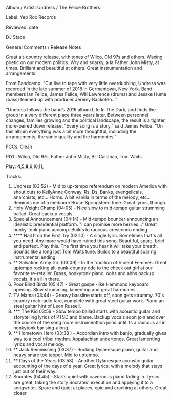 Album / Artist: Undress / The Felice Brothers

Label: Yep Roc Records

Reviewed: date

DJ Stace

General Comments / Release Notes  

Great alt-country release, with tones of Wilco, Old 97s and others. Waxing poetic on our modern politics. Wry and snarky, a la Father John Misty, at times. Brilliant and beautiful at others. Great instrumentation and arrangements. 

From Bandcamp: 
"Cut live to tape with very little overdubbing, Undress was recorded in the late summer of 2018 in Germantown, New York. Band members Ian Felice, James Felice, Will Lawrence (drums) and Jesske Hume (bass) teamed up with producer Jeremy Backofen..."

"Undress follows the band’s 2016 album Life In The Dark, and finds the group in a very different place three years later. Between personnel changes, families growing and the political landscape, the result is a tighter, more-paired down release. “Every song is a story,” said James Felice. “On this album everything was a bit more thoughtful, including the arrangements, the sonic quality and the harmonies.”

FCCs: Clean

RIYL: Wilco, Old 97s, Father John Misty, Bill Callahan, Tom Waits

Play: **4**,5,**8**,9,10,11,

Tracks:  

1. Undress (03:52) - Mid to up-tempo referendum on modern America with shout outs to KellyAnne Conway, Rs, Ds, Banks, evengelicals, anarchists, etc... Horns. A bit vanilla in terms of the melody, etc... Reminds me of a mediocre Bruce Springsteen tune. Great lyrics, though. 
2. Holy Weight Champ (04:05) - Nice slow to mid-tempo guitar strumming ballad. Great backup vocals.  	
3. Special Announcement (04:14) - Mid-tempo bouncer announcing an idealistic presidential platform. "I can promise more berries..." Great honky-tonk piano accomp. Builds to raucous crescendo ending.	
4. **** Nail It on the First Try (02:10) - A single lyric. Sometimes that's all you need. Any more would have ruined this song. Beautiful, spare, brief and perfect. Play this. The first time you hear it will take your breath. Sounds like a long lost Tom Waits tune. Builds to a beautiful soaring instrumental ending.  
5. ** Salvation Army Girl (03:09) - In the tradition of Violent Femmes. Great uptempo rocking alt-punk-country ode to the check out girl at our favorite re-retailer. Brass, honkytonk piano, oohs and ahhs backup vocals, it's all in there. 
6. Poor Blind Birds (05:47) - Great gospel-like Hammond keyboard opening. Slow strumming, lamenting and great harmonies.  
7. TV Mama (03:44) - Groovy bassline starts off, soon gets strummy. 70's country rock radio fare, complete with great steel guitar work. Piano an steel guitar hint of Leon Russell.
8. *** The Kid 03:59	- Slow tempo ballad starts with acoustic guitar and storytelling lyrics of PTSD and blame. Backup vocals soon join and over the course of the song more instrumenttion joins until its a raucous all in honkytonk bar sing-along.
9. ** Hometown Hero (03:38	) - Accordian intro with banjo, gradually gives way to a cool tribal rhythm. Appalachian undertones. Great lamenting lyrics and vocal melody. 
10. ** Jack Reminiscing (03:37) - Rocking Dylanesque piano, guitar and heavy snare toe tapper. Mid to uptempo.    
11. ** Days of the Years (03:58) - Another Dylanesque acoustic guitar accounting of the days of a year. Great lyrics, with a melody that stays just out of their way. 
12. Socrates (04:45) - Starts quiet with cavernous piano fading in. Lyrics are great, taking the story Socrates' execution and applying it to a songwriter. Spare and quiet at places, epic and craching at others. Great closer. 
